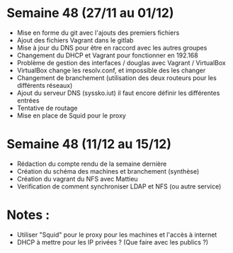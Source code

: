 # Semaine 48 (27/11 au 01/12)
 - Mise en forme du git avec l'ajouts des premiers fichiers
 - Ajout des fichiers Vagrant dans le gitlab
 - Mise à jour du DNS pour être en raccord avec les autres groupes
 - Changement du DHCP et Vagrant pour fonctionner en 192.168
 - Problème de gestion des interfaces / douglas avec Vagrant / VirtualBox
 - VirtualBox change les resolv.conf, et impossible des les changer
 - Changement de branchement (utilisation des deux routeurs pour les différents réseaux)
 - Ajout du serveur DNS (syssko.iut) il faut encore définir les différentes entrées
 - Tentative de routage
 - Mise en place de Squid pour le proxy

# Semaine 48 (11/12 au 15/12)
 - Rédaction du compte rendu de la semaine dernière
 - Création du schéma des machines et branchement (synthèse)
 - Création du vagrant du NFS avec Mattieu
 - Verification de comment synchroniser LDAP et NFS (ou autre service)

# Notes :
 - Utiliser "Squid" pour le proxy pour les machines et l'accès à internet
 - DHCP à mettre pour les IP privées ? (Que faire avec les publics ?)
